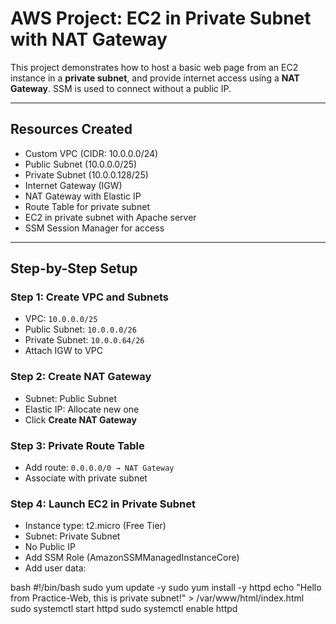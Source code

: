 
# AWS Project: EC2 in Private Subnet with NAT Gateway

This project demonstrates how to host a basic web page from an EC2 instance in a **private subnet**, and provide internet access using a **NAT Gateway**. SSM is used to connect without a public IP.

---

##  Resources Created

- Custom VPC (CIDR: 10.0.0.0/24)
- Public Subnet (10.0.0.0/25)
- Private Subnet (10.0.0.128/25)
- Internet Gateway (IGW)
- NAT Gateway with Elastic IP
- Route Table for private subnet
- EC2 in private subnet with Apache server
- SSM Session Manager for access

---

##  Step-by-Step Setup

###  Step 1: Create VPC and Subnets
- VPC: `10.0.0.0/25`
- Public Subnet: `10.0.0.0/26`
- Private Subnet: `10.0.0.64/26`
- Attach IGW to VPC

###  Step 2: Create NAT Gateway
- Subnet: Public Subnet
- Elastic IP: Allocate new one
- Click **Create NAT Gateway**

###  Step 3: Private Route Table
- Add route: `0.0.0.0/0 → NAT Gateway`
- Associate with private subnet

###  Step 4: Launch EC2 in Private Subnet
- Instance type: t2.micro (Free Tier)
- Subnet: Private Subnet
- No Public IP
- Add SSM Role (AmazonSSMManagedInstanceCore)
- Add user data:

bash
#!/bin/bash
sudo yum update -y
sudo yum install -y httpd
echo "Hello from Practice-Web, this is private subnet!" > /var/www/html/index.html
sudo systemctl start httpd
sudo systemctl enable httpd
